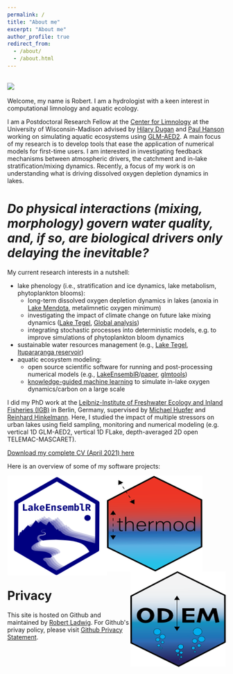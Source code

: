 ```yaml
---
permalink: /
title: "About me"
excerpt: "About me"
author_profile: true
redirect_from: 
  - /about/
  - /about.html
---
```


<br/><img src='/images/numericallakemodel.gif'>

Welcome, my name is Robert. I am a hydrologist with a keen interest in computational limnology and aquatic ecology.

I am a Postdoctoral Research Fellow at the [Center for Limnology](https://limnology.wisc.edu/) at the University of Wisconsin-Madison advised by [Hilary Dugan](https://dugan.limnology.wisc.edu/) and [Paul Hanson](http://hanson.limnology.wisc.edu) working on simulating aquatic ecosystems using [GLM-AED2](http://aed.see.uwa.edu.au/research/models/GLM/). A main focus of my research is to develop tools that ease the application of numerical models for first-time users. I am interested in investigating feedback mechanisms between atmospheric drivers, the catchment and in-lake stratification/mixing dynamics. Recently, a focus of my work is on understanding what is driving dissolved oxygen depletion dynamics in lakes.

# ***Do physical interactions (mixing, morphology) govern water quality, and, if so, are biological drivers only delaying the inevitable?***
My current research interests in a nutshell:
- lake phenology (i.e., stratification and ice dynamics, lake metabolism, phytoplankton blooms):
  - long-term dissolved oxygen depletion dynamics in lakes (anoxia in [Lake Mendota](https://doi.org/10.5194/hess-25-1009-2021), metalimnetic oxygen minimum)
  - investigating the impact of climate change on future lake mixing dynamics ([Lake Tegel](https://www.mdpi.com/2073-4441/10/2/186), [Global analysis](https://www.nature.com/articles/s41467-021-22657-4))
  - integrating stochastic processes into deterministic models, e.g. to improve simulations of phytoplankton bloom dynamics
- sustainable water resources management (e.g., [Lake Tegel](https://depositonce.tu-berlin.de/handle/11303/9203), [Itupararanga reservoir](https://www.sciencedirect.com/science/article/pii/S0048969720382747?via%3Dihub))
- aquatic ecosystem modeling:
  - open source scientific software for running and post-processing numerical models (e.g., [LakeEnsemblR](https://github.com/aemon-j/LakeEnsemblR)/[paper](https://eartharxiv.org/repository/view/1960/), [glmtools](https://github.com/USGS-R/glmtools))
  - [knowledge-guided machine learning](https://sites.google.com/umn.edu/kgml/home) to simulate in-lake oxygen dynamics/carbon on a large scale
  

I did my PhD work at the [Leibniz-Institute of Freshwater Ecology and Inland Fisheries (IGB)](https://www.igb-berlin.de/en) in Berlin, Germany, supervised by [Michael Hupfer](https://www.igb-berlin.de/en/hupfer) and [Reinhard Hinkelmann](https://www.wahyd.tu-berlin.de/menue/about_us/team/head/prof_dr-ing_reinhard_hinkelmann/). Here, I studied the impact of multiple stressors on urban lakes using field sampling, monitoring and numerical modeling (e.g. vertical 1D GLM-AED2, vertical 1D FLake, depth-averaged 2D open TELEMAC-MASCARET). 

[Download my complete CV (April 2021) here](https://robertladwig.github.io/pdf/CV_Ladwig.pdf)

Here is an overview of some of my software projects:

<a href="https://github.com/robertladwig/LakeEnsemblR"><img src="/images/logo.png" align="left" height="230" width="230" ></a>
<a href="https://github.com/robertladwig/thermod"><img src="/images/thermod.png" align="center" height="220" width="220" ></a>
<a href="https://github.com/LimnoDataScience/odem.data"><img src="/images/odem_logo-01.png" align="right" height="220" width="220" ></a>



Privacy
======
This site is hosted on Github and maintained by [Robert Ladwig](https://robertladwig.github.io/markdown/). For Github's privay policy, please visit [Github Privacy Statement](https://help.github.com/articles/github-privacy-statement/).
